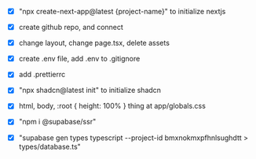 - [x] "npx create-next-app@latest {project-name}" to initialize nextjs
- [x] create github repo, and connect
- [x] change layout, change page.tsx, delete assets
- [x] create .env file, add .env to .gitignore
- [x] add .prettierrc

- [x] "npx shadcn@latest init" to initialize shadcn
- [x] html, body, :root { height: 100% } thing at app/globals.css

- [x] "npm i @supabase/ssr"
- [x] "supabase gen types typescript --project-id bmxnokmxpfhnlsughdtt > types/database.ts"
